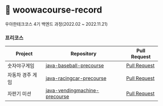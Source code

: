 # 🚀 woowacourse-record
우아한테크코스 4기 백엔드 과정(2022.02 ~ 2022.11.21)

### 프리코스

|Project|Repository|Pull Request|
|-|---|---|
|숫자야구게임|[java-baseball-precourse](https://github.com/Gyuchool/java-baseball-precourse/tree/giron)|[Pull Request](https://github.com/woowacourse/java-baseball-precourse/pull/388)|
|자동차 경주 게임|[java-racingcar-precourse](https://github.com/Gyuchool/java-racingcar-precourse/tree/giron)|[Pull Request](https://github.com/woowacourse/java-racingcar-precourse/pull/370)|
|자판기 미션|[java-vendingmachine-precourse](https://github.com/Gyuchool/java-vendingmachine-precourse/tree/giron)|[Pull Request](https://github.com/woowacourse/java-vendingmachine-precourse/pull/124)|
